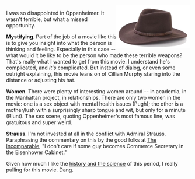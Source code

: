 <!--
.. title: Oppenheimer -- A Miss
.. slug: oppenheimer
.. date: 2024-02-19 13:20:00 UTC-08:00
.. tags:
.. category: movies
.. link: 
.. description: 
.. type: text
-->

<img style="float:right" class="postimage" src="/f/stetson.png" alt="Stetson Hat" width=40%>

I was so disappointed in Oppenheimer. It wasn't terrible, but what
a missed opportunity.

**Mystifying**. Part of the job of a movie like this is to give you
insight into what the person is thinking and feeling.  Especially
in this case -- what would it be like to be the person who made
these terrible weapons? That's really what I wanted to get from
this movie.  I understand he's complicated, and _it's_ complicated.
But instead of dialog, or even some outright explaining, this movie
leans on of Cillian Murphy staring into the distance or adjusting his hat.

**Women**. There were plenty of interesting women around  -- in
academia, in the Manhattan project, in relationships. There are
only two women in the movie: one is a sex object with mental health
issues (Pugh); the other is a mother/lush with a surprisingly sharp
tongue and wit, but only for a minute (Blunt). The sex scene, quoting
Oppenheimer's most famous line, was gratuitous and super weird.

**Strauss**. I'm not invested at all in the conflict with Admiral
Strauss. Paraphrasing the commentary on this by the good folks at
[The Incomparable][i], "I don't care if some guy becomes Commerce
Secretary in the Eisenhower Cabinet."

Given how much I like the [history and the science][m] of this
period, I really pulling for this movie. Dang.

[i]: https://www.theincomparable.com/theincomparable/703/
[m]: https://www.amazon.com/Making-Atomic-Bomb-Richard-Rhodes/dp/1451677618